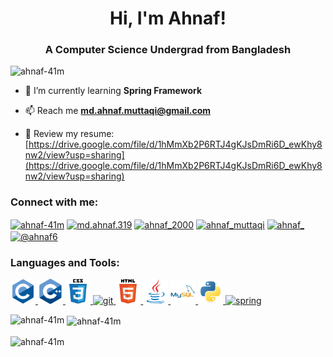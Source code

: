 <h1 align="center">Hi, I'm Ahnaf!</h1>
<h3 align="center">A Computer Science Undergrad from Bangladesh</h3>

<p align="left"> <img src="https://komarev.com/ghpvc/?username=ahnaf-41m&label=Profile%20views&color=0e75b6&style=flat" alt="ahnaf-41m" /> </p>

- 🌱 I’m currently learning **Spring Framework**

- 📫 Reach me **md.ahnaf.muttaqi@gmail.com**

- 📄 Review my resume: [https://drive.google.com/file/d/1hMmXb2P6RTJ4gKJsDmRi6D_ewKhy8nw2/view?usp=sharing](https://drive.google.com/file/d/1hMmXb2P6RTJ4gKJsDmRi6D_ewKhy8nw2/view?usp=sharing)

<h3 align="left">Connect with me:</h3>
<p align="left">
<a href="https://linkedin.com/in/ahnaf-41m" target="blank"><img align="center" src="https://raw.githubusercontent.com/rahuldkjain/github-profile-readme-generator/master/src/images/icons/Social/linked-in-alt.svg" alt="ahnaf-41m" height="30" width="40" /></a>
<a href="https://fb.com/md.ahnaf.319" target="blank"><img align="center" src="https://raw.githubusercontent.com/rahuldkjain/github-profile-readme-generator/master/src/images/icons/Social/facebook.svg" alt="md.ahnaf.319" height="30" width="40" /></a>
<a href="https://www.codechef.com/users/ahnaf_2000" target="blank"><img align="center" src="https://cdn.jsdelivr.net/npm/simple-icons@3.1.0/icons/codechef.svg" alt="ahnaf_2000" height="30" width="40" /></a>
<a href="https://www.hackerrank.com/ahnaf_muttaqi" target="blank"><img align="center" src="https://raw.githubusercontent.com/rahuldkjain/github-profile-readme-generator/master/src/images/icons/Social/hackerrank.svg" alt="ahnaf_muttaqi" height="30" width="40" /></a>
<a href="https://codeforces.com/profile/ahnaf_" target="blank"><img align="center" src="https://raw.githubusercontent.com/rahuldkjain/github-profile-readme-generator/master/src/images/icons/Social/codeforces.svg" alt="ahnaf_" height="30" width="40" /></a>
<a href="https://www.hackerearth.com/@ahnaf6" target="blank"><img align="center" src="https://raw.githubusercontent.com/rahuldkjain/github-profile-readme-generator/master/src/images/icons/Social/hackerearth.svg" alt="@ahnaf6" height="30" width="40" /></a>
</p>

<h3 align="left">Languages and Tools:</h3>
<p align="left"> <a href="https://www.cprogramming.com/" target="_blank" rel="noreferrer"> <img src="https://raw.githubusercontent.com/devicons/devicon/master/icons/c/c-original.svg" alt="c" width="40" height="40"/> </a> <a href="https://www.w3schools.com/cpp/" target="_blank" rel="noreferrer"> <img src="https://raw.githubusercontent.com/devicons/devicon/master/icons/cplusplus/cplusplus-original.svg" alt="cplusplus" width="40" height="40"/> </a> <a href="https://www.w3schools.com/css/" target="_blank" rel="noreferrer"> <img src="https://raw.githubusercontent.com/devicons/devicon/master/icons/css3/css3-original-wordmark.svg" alt="css3" width="40" height="40"/> </a> <a href="https://git-scm.com/" target="_blank" rel="noreferrer"> <img src="https://www.vectorlogo.zone/logos/git-scm/git-scm-icon.svg" alt="git" width="40" height="40"/> </a> <a href="https://www.w3.org/html/" target="_blank" rel="noreferrer"> <img src="https://raw.githubusercontent.com/devicons/devicon/master/icons/html5/html5-original-wordmark.svg" alt="html5" width="40" height="40"/> </a> <a href="https://www.java.com" target="_blank" rel="noreferrer"> <img src="https://raw.githubusercontent.com/devicons/devicon/master/icons/java/java-original.svg" alt="java" width="40" height="40"/> </a> <a href="https://www.mysql.com/" target="_blank" rel="noreferrer"> <img src="https://raw.githubusercontent.com/devicons/devicon/master/icons/mysql/mysql-original-wordmark.svg" alt="mysql" width="40" height="40"/> </a> <a href="https://www.python.org" target="_blank" rel="noreferrer"> <img src="https://raw.githubusercontent.com/devicons/devicon/master/icons/python/python-original.svg" alt="python" width="40" height="40"/> </a> <a href="https://spring.io/" target="_blank" rel="noreferrer"> <img src="https://www.vectorlogo.zone/logos/springio/springio-icon.svg" alt="spring" width="40" height="40"/> </a> </p>

<p><img align="left" src="https://github-readme-stats.vercel.app/api/top-langs?username=ahnaf-41m&show_icons=true&locale=en&layout=compact" alt="ahnaf-41m" /></p>

<p>&nbsp;<img align="center" src="https://github-readme-stats.vercel.app/api?username=ahnaf-41m&show_icons=true&locale=en" alt="ahnaf-41m" /></p>

<p><img align="center" src="https://github-readme-streak-stats.herokuapp.com/?user=ahnaf-41m&" alt="ahnaf-41m" /></p>
